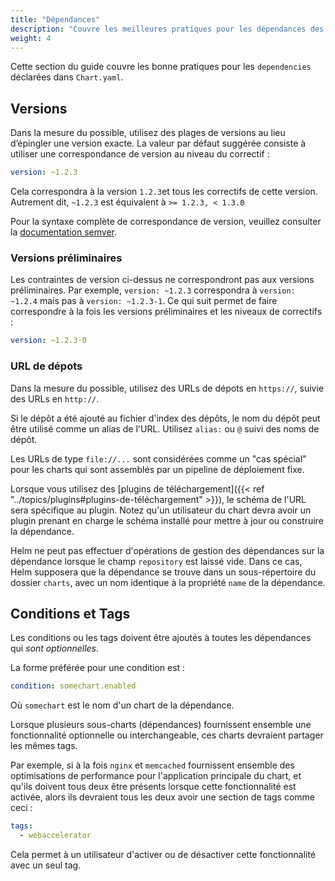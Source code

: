```yaml
---
title: "Dépendances"
description: "Couvre les meilleures pratiques pour les dépendances des Charts."
weight: 4
---
```


Cette section du guide couvre les bonne pratiques pour les `dependencies` déclarées dans `Chart.yaml`.

## Versions

Dans la mesure du possible, utilisez des plages de versions au lieu d’épingler une version exacte. La valeur par défaut suggérée consiste à utiliser une correspondance de version au niveau du correctif :

```yaml
version: ~1.2.3
```

Cela correspondra à la version `1.2.3`et tous les correctifs de cette version.  Autrement dit, `~1.2.3` est équivalent à `>= 1.2.3, < 1.3.0`

Pour la syntaxe complète de correspondance de version, veuillez consulter la [documentation semver](https://github.com/Masterminds/semver#checking-version-constraints).

### Versions préliminaires

Les contraintes de version ci-dessus ne correspondront pas aux versions préliminaires. Par exemple, `version: ~1.2.3` correspondra à `version: ~1.2.4` mais pas à `version: ~1.2.3-1`. Ce qui suit permet de faire correspondre à la fois les versions préliminaires et les niveaux de correctifs :

```yaml
version: ~1.2.3-0
```

### URL de dépots

Dans la mesure du possible, utilisez des URLs de dépots en `https://`, suivie des URLs en `http://`.

Si le dépôt a été ajouté au fichier d'index des dépôts, le nom du dépôt peut être utilisé comme un alias de l'URL. Utilisez `alias:` ou `@` suivi des noms de dépôt.

Les URLs de type `file://...` sont considérées comme un "cas spécial" pour les charts qui sont assemblés par un pipeline de déploiement fixe.

Lorsque vous utilisez des [plugins de téléchargement]({{< ref "../topics/plugins#plugins-de-téléchargement" >}}), le schéma de l'URL sera spécifique au plugin. Notez qu'un utilisateur du chart devra avoir un plugin prenant en charge le schéma installé pour mettre à jour ou construire la dépendance.

Helm ne peut pas effectuer d'opérations de gestion des dépendances sur la dépendance lorsque le champ `repository` est laissé vide. Dans ce cas, Helm supposera que la dépendance se trouve dans un sous-répertoire du dossier `charts`, avec un nom identique à la propriété `name` de la dépendance.

## Conditions et Tags

Les conditions ou les tags doivent être ajoutés à toutes les dépendances qui _sont optionnelles_.

La forme préférée pour une condition est :

```yaml
condition: somechart.enabled
```

Où `somechart` est le nom d'un chart de la dépendance.

Lorsque plusieurs sous-charts (dépendances) fournissent ensemble une fonctionnalité optionnelle ou interchangeable, ces charts devraient partager les mêmes tags.

Par exemple, si à la fois `nginx` et `memcached` fournissent ensemble des optimisations de performance pour l'application principale du chart, et qu'ils doivent tous deux être présents lorsque cette fonctionnalité est activée, alors ils devraient tous les deux avoir une section de tags comme ceci :

```yaml
tags:
  - webaccelerator
```

Cela permet à un utilisateur d'activer ou de désactiver cette fonctionnalité avec un seul tag.
